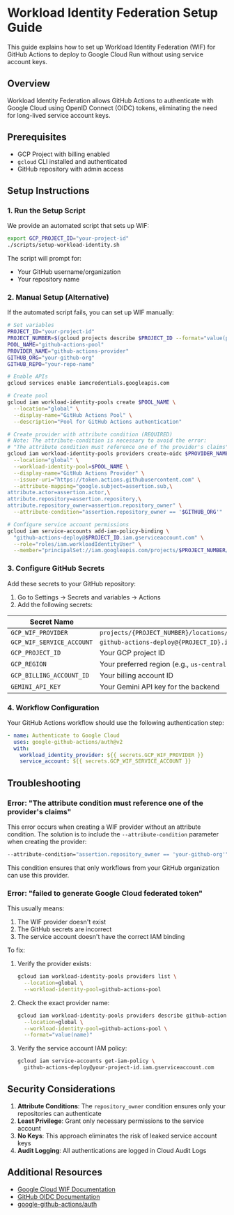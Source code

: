 # Workload Identity Federation Setup Guide

This guide explains how to set up Workload Identity Federation (WIF) for GitHub Actions to deploy to Google Cloud Run without using service account keys.

## Overview

Workload Identity Federation allows GitHub Actions to authenticate with Google Cloud using OpenID Connect (OIDC) tokens, eliminating the need for long-lived service account keys.

## Prerequisites

- GCP Project with billing enabled
- `gcloud` CLI installed and authenticated
- GitHub repository with admin access

## Setup Instructions

### 1. Run the Setup Script

We provide an automated script that sets up WIF:

```bash
export GCP_PROJECT_ID="your-project-id"
./scripts/setup-workload-identity.sh
```

The script will prompt for:
- Your GitHub username/organization
- Your repository name

### 2. Manual Setup (Alternative)

If the automated script fails, you can set up WIF manually:

```bash
# Set variables
PROJECT_ID="your-project-id"
PROJECT_NUMBER=$(gcloud projects describe $PROJECT_ID --format="value(projectNumber)")
POOL_NAME="github-actions-pool"
PROVIDER_NAME="github-actions-provider"
GITHUB_ORG="your-github-org"
GITHUB_REPO="your-repo-name"

# Enable APIs
gcloud services enable iamcredentials.googleapis.com

# Create pool
gcloud iam workload-identity-pools create $POOL_NAME \
  --location="global" \
  --display-name="GitHub Actions Pool" \
  --description="Pool for GitHub Actions authentication"

# Create provider with attribute condition (REQUIRED)
# Note: The attribute-condition is necessary to avoid the error:
# "The attribute condition must reference one of the provider's claims"
gcloud iam workload-identity-pools providers create-oidc $PROVIDER_NAME \
  --location="global" \
  --workload-identity-pool=$POOL_NAME \
  --display-name="GitHub Actions Provider" \
  --issuer-uri="https://token.actions.githubusercontent.com" \
  --attribute-mapping="google.subject=assertion.sub,\
attribute.actor=assertion.actor,\
attribute.repository=assertion.repository,\
attribute.repository_owner=assertion.repository_owner" \
  --attribute-condition="assertion.repository_owner == '$GITHUB_ORG'"

# Configure service account permissions
gcloud iam service-accounts add-iam-policy-binding \
  "github-actions-deploy@$PROJECT_ID.iam.gserviceaccount.com" \
  --role="roles/iam.workloadIdentityUser" \
  --member="principalSet://iam.googleapis.com/projects/$PROJECT_NUMBER/locations/global/workloadIdentityPools/$POOL_NAME/attribute.repository/$GITHUB_ORG/$GITHUB_REPO"
```

### 3. Configure GitHub Secrets

Add these secrets to your GitHub repository:

1. Go to Settings → Secrets and variables → Actions
2. Add the following secrets:

| Secret Name | Value |
|------------|-------|
| `GCP_WIF_PROVIDER` | `projects/{PROJECT_NUMBER}/locations/global/workloadIdentityPools/{POOL_NAME}/providers/{PROVIDER_NAME}` |
| `GCP_WIF_SERVICE_ACCOUNT` | `github-actions-deploy@{PROJECT_ID}.iam.gserviceaccount.com` |
| `GCP_PROJECT_ID` | Your GCP project ID |
| `GCP_REGION` | Your preferred region (e.g., `us-central1`) |
| `GCP_BILLING_ACCOUNT_ID` | Your billing account ID |
| `GEMINI_API_KEY` | Your Gemini API key for the backend |

### 4. Workflow Configuration

Your GitHub Actions workflow should use the following authentication step:

```yaml
- name: Authenticate to Google Cloud
  uses: google-github-actions/auth@v2
  with:
    workload_identity_provider: ${{ secrets.GCP_WIF_PROVIDER }}
    service_account: ${{ secrets.GCP_WIF_SERVICE_ACCOUNT }}
```

## Troubleshooting

### Error: "The attribute condition must reference one of the provider's claims"

This error occurs when creating a WIF provider without an attribute condition. The solution is to include the `--attribute-condition` parameter when creating the provider:

```bash
--attribute-condition="assertion.repository_owner == 'your-github-org'"
```

This condition ensures that only workflows from your GitHub organization can use this provider.

### Error: "failed to generate Google Cloud federated token"

This usually means:
1. The WIF provider doesn't exist
2. The GitHub secrets are incorrect
3. The service account doesn't have the correct IAM binding

To fix:
1. Verify the provider exists:
   ```bash
   gcloud iam workload-identity-pools providers list \
     --location=global \
     --workload-identity-pool=github-actions-pool
   ```

2. Check the exact provider name:
   ```bash
   gcloud iam workload-identity-pools providers describe github-actions-provider \
     --location=global \
     --workload-identity-pool=github-actions-pool \
     --format="value(name)"
   ```

3. Verify the service account IAM policy:
   ```bash
   gcloud iam service-accounts get-iam-policy \
     github-actions-deploy@your-project-id.iam.gserviceaccount.com
   ```

## Security Considerations

1. **Attribute Conditions**: The `repository_owner` condition ensures only your repositories can authenticate
2. **Least Privilege**: Grant only necessary permissions to the service account
3. **No Keys**: This approach eliminates the risk of leaked service account keys
4. **Audit Logging**: All authentications are logged in Cloud Audit Logs

## Additional Resources

- [Google Cloud WIF Documentation](https://cloud.google.com/iam/docs/workload-identity-federation)
- [GitHub OIDC Documentation](https://docs.github.com/en/actions/deployment/security-hardening-your-deployments/about-security-hardening-with-openid-connect)
- [google-github-actions/auth](https://github.com/google-github-actions/auth)